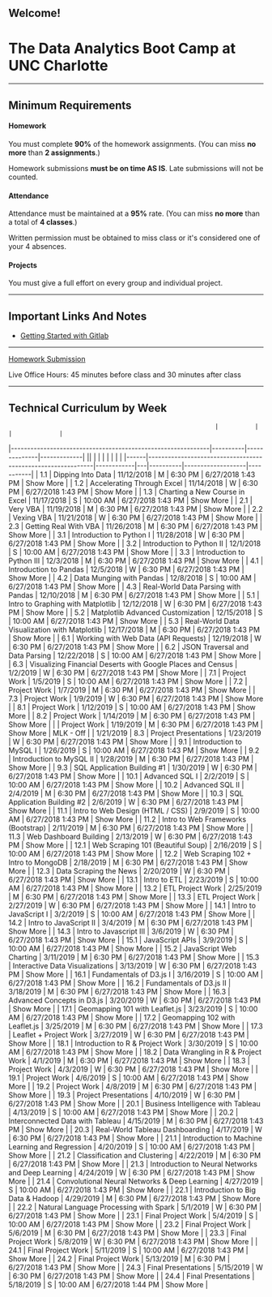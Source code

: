 Welcome!
-----------------------------------------
# The Data Analytics Boot Camp at UNC Charlotte


-----------------------------------------


## Minimum Requirements


#### Homework


You must complete **90%** of the homework assignments. (You can miss **no more** than **2 assignments**.)


Homework submissions **must be on time AS IS**. Late submissions will not be counted.


#### Attendance


Attendance must be maintained at a **95%** rate. (You can miss **no more** than a total of **4 classes**.)


Written permission must be obtained to miss class or it's considered one of your 4 absences.


#### Projects


You must give a full effort on every group and individual project.

-----------------------------------------


## Important Links And Notes


- [Getting Started with Gitlab](guides/gitlab/readme.md)

-----------------------------------------


[Homework Submission](http://bootcampspot.com)


Live Office Hours: 45 minutes before class and 30 minutes after class


-----------------------------------------
## Technical Curriculum by Week
                                                             |          |              |             | 
|-------------------------------------------------------------|----------|--------------|-------------| 
||      |                                                             |            |   |          |                   |           | 
|------|-------------------------------------------------------------|------------|---|----------|-------------------|-----------| 
| 1.1  | Dipping Into Data                                           | 11/12/2018 | M | 6:30 PM  | 6/27/2018 1:43 PM | Show More | 
| 1.2  | Accelerating Through Excel                                  | 11/14/2018 | W | 6:30 PM  | 6/27/2018 1:43 PM | Show More | 
| 1.3  | Charting a New Course in Excel                              | 11/17/2018 | S | 10:00 AM | 6/27/2018 1:43 PM | Show More | 
| 2.1  | Very VBA                                                    | 11/19/2018 | M | 6:30 PM  | 6/27/2018 1:43 PM | Show More | 
| 2.2  | Vexing VBA                                                  | 11/21/2018 | W | 6:30 PM  | 6/27/2018 1:43 PM | Show More | 
| 2.3  | Getting Real With VBA                                       | 11/26/2018 | M | 6:30 PM  | 6/27/2018 1:43 PM | Show More | 
| 3.1  | Introduction to Python I                                    | 11/28/2018 | W | 6:30 PM  | 6/27/2018 1:43 PM | Show More | 
| 3.2  | Introduction to Python II                                   | 12/1/2018  | S | 10:00 AM | 6/27/2018 1:43 PM | Show More | 
| 3.3  | Introduction to Python III                                  | 12/3/2018  | M | 6:30 PM  | 6/27/2018 1:43 PM | Show More | 
| 4.1  | Introduction to Pandas                                      | 12/5/2018  | W | 6:30 PM  | 6/27/2018 1:43 PM | Show More | 
| 4.2  | Data Munging with Pandas                                    | 12/8/2018  | S | 10:00 AM | 6/27/2018 1:43 PM | Show More | 
| 4.3  | Real-World Data Parsing with Pandas                         | 12/10/2018 | M | 6:30 PM  | 6/27/2018 1:43 PM | Show More | 
| 5.1  | Intro to Graphing with Matplotlib                           | 12/12/2018 | W | 6:30 PM  | 6/27/2018 1:43 PM | Show More | 
| 5.2  | Matplotlib Advanced Customization                           | 12/15/2018 | S | 10:00 AM | 6/27/2018 1:43 PM | Show More | 
| 5.3  | Real-World Data Visualization with Matplotlib               | 12/17/2018 | M | 6:30 PM  | 6/27/2018 1:43 PM | Show More | 
| 6.1  | Working with Web Data (API Requests)                        | 12/19/2018 | W | 6:30 PM  | 6/27/2018 1:43 PM | Show More | 
| 6.2  | JSON Traversal and Data Parsing                             | 12/22/2018 | S | 10:00 AM | 6/27/2018 1:43 PM | Show More | 
| 6.3  | Visualizing Financial Deserts with Google Places and Census | 1/2/2019   | W | 6:30 PM  | 6/27/2018 1:43 PM | Show More | 
| 7.1  | Project Work                                                | 1/5/2019   | S | 10:00 AM | 6/27/2018 1:43 PM | Show More | 
| 7.2  | Project Work                                                | 1/7/2019   | M | 6:30 PM  | 6/27/2018 1:43 PM | Show More | 
| 7.3  | Project Work                                                | 1/9/2019   | W | 6:30 PM  | 6/27/2018 1:43 PM | Show More | 
| 8.1  | Project Work                                                | 1/12/2019  | S | 10:00 AM | 6/27/2018 1:43 PM | Show More | 
| 8.2  | Project Work                                                | 1/14/2019  | M | 6:30 PM  | 6/27/2018 1:43 PM | Show More | 
|      | Project Work                                                | 1/19/2019  | M | 6:30 PM  | 6/27/2018 1:43 PM | Show More 
 | MLK - Off |                                                       | 1/21/2019
| 8.3  | Project Presentations                                       | 1/23/2019  | W | 6:30 PM  | 6/27/2018 1:43 PM | Show More | 
| 9.1  | Introduction to MySQL I                                     | 1/26/2019  | S | 10:00 AM | 6/27/2018 1:43 PM | Show More | 
| 9.2  | Introduction to MySQL II                                    | 1/28/2019  | M | 6:30 PM  | 6/27/2018 1:43 PM | Show More | 
| 9.3  | SQL Application Building #1                                 | 1/30/2019  | W | 6:30 PM  | 6/27/2018 1:43 PM | Show More | 
| 10.1 | Advanced SQL I                                              | 2/2/2019   | S | 10:00 AM | 6/27/2018 1:43 PM | Show More | 
| 10.2 | Advanced SQL II                                             | 2/4/2019   | M | 6:30 PM  | 6/27/2018 1:43 PM | Show More | 
| 10.3 | SQL Application Building #2                                 | 2/6/2019   | W | 6:30 PM  | 6/27/2018 1:43 PM | Show More | 
| 11.1 | Intro to Web Design (HTML / CSS)                            | 2/9/2019   | S | 10:00 AM | 6/27/2018 1:43 PM | Show More | 
| 11.2 | Intro to Web Frameworks (Bootstrap)                         | 2/11/2019  | M | 6:30 PM  | 6/27/2018 1:43 PM | Show More | 
| 11.3 | Web Dashboard Building                                      | 2/13/2019  | W | 6:30 PM  | 6/27/2018 1:43 PM | Show More | 
| 12.1 | Web Scraping 101 (Beautiful Soup)                           | 2/16/2019  | S | 10:00 AM | 6/27/2018 1:43 PM | Show More | 
| 12.2 | Web Scraping 102 + Intro to MongoDB                         | 2/18/2019  | M | 6:30 PM  | 6/27/2018 1:43 PM | Show More | 
| 12.3 | Data Scraping the News                                      | 2/20/2019  | W | 6:30 PM  | 6/27/2018 1:43 PM | Show More | 
| 13.1 | Intro to ETL                                                | 2/23/2019  | S | 10:00 AM | 6/27/2018 1:43 PM | Show More | 
| 13.2 | ETL Project Work                                            | 2/25/2019  | M | 6:30 PM  | 6/27/2018 1:43 PM | Show More | 
| 13.3 | ETL Project Work                                            | 2/27/2019  | W | 6:30 PM  | 6/27/2018 1:43 PM | Show More | 
| 14.1 | Intro to JavaScript I                                       | 3/2/2019   | S | 10:00 AM | 6/27/2018 1:43 PM | Show More | 
| 14.2 | Intro to JavaScript II                                      | 3/4/2019   | M | 6:30 PM  | 6/27/2018 1:43 PM | Show More | 
| 14.3 | Intro to Javascript III                                     | 3/6/2019   | W | 6:30 PM  | 6/27/2018 1:43 PM | Show More | 
| 15.1 | JavaScript APIs                                             | 3/9/2019   | S | 10:00 AM | 6/27/2018 1:43 PM | Show More | 
| 15.2 | JavaScript Web Charting                                     | 3/11/2019  | M | 6:30 PM  | 6/27/2018 1:43 PM | Show More | 
| 15.3 | Interactive Data Visualizations                             | 3/13/2019  | W | 6:30 PM  | 6/27/2018 1:43 PM | Show More | 
| 16.1 | Fundamentals of D3.js I                                     | 3/16/2019  | S | 10:00 AM | 6/27/2018 1:43 PM | Show More | 
| 16.2 | Fundamentals of D3.js II                                    | 3/18/2019  | M | 6:30 PM  | 6/27/2018 1:43 PM | Show More | 
| 16.3 | Advanced Concepts in D3.js                                  | 3/20/2019  | W | 6:30 PM  | 6/27/2018 1:43 PM | Show More | 
| 17.1 | Geomapping 101 with Leaflet.js                              | 3/23/2019  | S | 10:00 AM | 6/27/2018 1:43 PM | Show More | 
| 17.2 | Geomapping 102 with Leaflet.js                              | 3/25/2019  | M | 6:30 PM  | 6/27/2018 1:43 PM | Show More | 
| 17.3 | Leaflet + Project Work                                      | 3/27/2019  | W | 6:30 PM  | 6/27/2018 1:43 PM | Show More | 
| 18.1 | Introduction to R & Project Work                            | 3/30/2019  | S | 10:00 AM | 6/27/2018 1:43 PM | Show More | 
| 18.2 | Data Wrangling in R & Project Work                          | 4/1/2019   | M | 6:30 PM  | 6/27/2018 1:43 PM | Show More | 
| 18.3 | Project Work                                                | 4/3/2019   | W | 6:30 PM  | 6/27/2018 1:43 PM | Show More | 
| 19.1 | Project Work                                                | 4/6/2019   | S | 10:00 AM | 6/27/2018 1:43 PM | Show More | 
| 19.2 | Project Work                                                | 4/8/2019   | M | 6:30 PM  | 6/27/2018 1:43 PM | Show More | 
| 19.3 | Project Presentations                                       | 4/10/2019  | W | 6:30 PM  | 6/27/2018 1:43 PM | Show More | 
| 20.1 | Business Intelligence with Tableau                          | 4/13/2019  | S | 10:00 AM | 6/27/2018 1:43 PM | Show More | 
| 20.2 | Interconnected Data with Tableau                            | 4/15/2019  | M | 6:30 PM  | 6/27/2018 1:43 PM | Show More | 
| 20.3 | Real-World Tableau Dashboarding                             | 4/17/2019  | W | 6:30 PM  | 6/27/2018 1:43 PM | Show More | 
| 21.1 | Introduction to Machine Learning and Regression             | 4/20/2019  | S | 10:00 AM | 6/27/2018 1:43 PM | Show More | 
| 21.2 | Classification and Clustering                               | 4/22/2019  | M | 6:30 PM  | 6/27/2018 1:43 PM | Show More | 
| 21.3 | Introduction to Neural Networks and Deep Learning           | 4/24/2019  | W | 6:30 PM  | 6/27/2018 1:43 PM | Show More | 
| 21.4 | Convolutional Neural Networks & Deep Learning               | 4/27/2019  | S | 10:00 AM | 6/27/2018 1:43 PM | Show More | 
| 22.1 | Introduction to Big Data & Hadoop                           | 4/29/2019  | M | 6:30 PM  | 6/27/2018 1:43 PM | Show More | 
| 22.2 | Natural Language Processing with Spark                      | 5/1/2019   | W | 6:30 PM  | 6/27/2018 1:43 PM | Show More | 
| 23.1 | Final Project Work                                          | 5/4/2019   | S | 10:00 AM | 6/27/2018 1:43 PM | Show More | 
| 23.2 | Final Project Work                                          | 5/6/2019   | M | 6:30 PM  | 6/27/2018 1:43 PM | Show More | 
| 23.3 | Final Project Work                                          | 5/8/2019   | W | 6:30 PM  | 6/27/2018 1:43 PM | Show More | 
| 24.1 | Final Project Work                                          | 5/11/2019  | S | 10:00 AM | 6/27/2018 1:43 PM | Show More | 
| 24.2 | Final Project Work                                          | 5/13/2019  | M | 6:30 PM  | 6/27/2018 1:43 PM | Show More | 
| 24.3 | Final Presentations                                         | 5/15/2019  | W | 6:30 PM  | 6/27/2018 1:43 PM | Show More | 
| 24.4 | Final Presentations                                         | 5/18/2019  | S | 10:00 AM | 6/27/2018 1:44 PM | Show More | 

